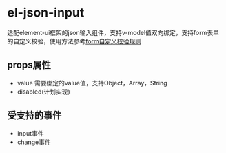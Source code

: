 # el-json-input
适配element-ui框架的json输入组件，支持v-model值双向绑定，支持form表单的自定义校验，使用方法参考[form自定义校验规则](https://element.eleme.cn/#/zh-CN/component/form#zi-ding-yi-xiao-yan-gui-ze)

## props属性
+ value 需要绑定的value值，支持Object，Array，String
+ disabled(计划实现)

## 受支持的事件
+ input事件
+ change事件